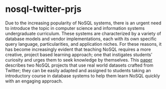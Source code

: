 # nosql-twitter-prjs

Due to the increasing popularity of NoSQL systems, there is an urgent need to introduce the topic in computer
science and information systems undergraduate curriculum. These systems are characterized by a variety of
database models and vendor implementations, each with its own specific query language, particularities, and
application niches. For these reasons, it has become increasingly evident that teaching NoSQL requires a more
creative, project based learning approach; one that instigates students’ curiosity and urges them to seek knowledge by themselves. This [paper](http://proceedings.isecon.org/download/34y8zvydvfslfypbszg2) describes two NoSQL projects that use real world datasets crafted from Twitter; they can be easily adapted and assigned to students taking an introductory course in database systems to help them learn NoSQL quickly with an engaging approach.
